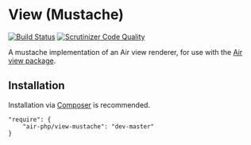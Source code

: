 # View (Mustache)
[![Build Status](https://scrutinizer-ci.com/g/air-php/view-mustache/badges/build.png?b=master)](https://scrutinizer-ci.com/g/air-php/view-mustache/build-status/master) [![Scrutinizer Code Quality](https://scrutinizer-ci.com/g/air-php/view-mustache/badges/quality-score.png?b=master)](https://scrutinizer-ci.com/g/air-php/view-mustache/?branch=master)

A mustache implementation of an Air view renderer, for use with the [Air view package](https://github.com/air-php/view).

## Installation
Installation via [Composer](https://getcomposer.org/) is recommended.

    "require": {
        "air-php/view-mustache": "dev-master"
    }
